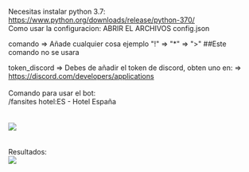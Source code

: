 Necesitas instalar python 3.7: https://www.python.org/downloads/release/python-370/
<br>
Como usar la configuracion:
ABRIR EL ARCHIVOS config.json

comando => Añade cualquier cosa ejemplo "!" => "*" => ">" ##Este comando no se usara



token_discord => Debes de añadir el token de discord, obten uno en: => https://discord.com/developers/applications
<br>
<br>
Comando para usar el bot:
<br>
/fansites hotel:ES - Hotel España
<br>
<br>
<br>
<img src="https://i.imgur.com/gBTGNth.png">
<br>
<br>
<br>
Resultados:
<br>
<img src="https://i.imgur.com/f20ESND.png">
